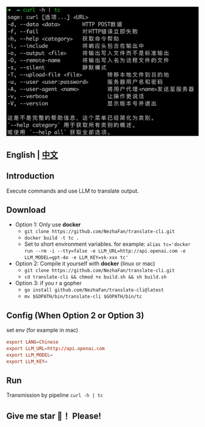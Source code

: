 ![](img/demo1.jpg)

##  English | [中文](README.md)


## Introduction

Execute commands and use LLM to translate output.


## Download
- Option 1: Only use **docker**
  - `git clone https://github.com/NezhaFan/translate-cli.git`
  - `docker build -t tc .` 
  - Set to short environment variables. for example: `alias tc='docker run --rm -i --tty=false -e LLM_URL=http://api.openai.com -e LLM_MODEL=gpt-4o -e LLM_KEY=sk-xxx tc'`
- Option 2: Compile it yourself with **docker** (linux or mac) 
  - `git clone https://github.com/NezhaFan/translate-cli.git`
  - `cd translate-cli && chmod +x build.sh && sh build.sh`
- Option 3: if you r a gopher
  - `go install github.com/NezhaFan/translate-cli@latest` 
  - `mv $GOPATH/bin/translate-cli $GOPATH/bin/tc`

## Config (When Option 2 or Option 3)
set env (for example in mac)
```conf
export LANG=Chinese
export LLM_URL=http://api.openai.com
export LLM_MODEL=
export LLM_KEY=
```

## Run
Transmission by pipeline `curl -h | tc`

## Give me star 🌟！ Please!
